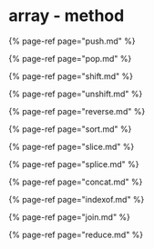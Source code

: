 # array - method

{% page-ref page="push.md" %}

{% page-ref page="pop.md" %}

{% page-ref page="shift.md" %}

{% page-ref page="unshift.md" %}

{% page-ref page="reverse.md" %}

{% page-ref page="sort.md" %}

{% page-ref page="slice.md" %}

{% page-ref page="splice.md" %}

{% page-ref page="concat.md" %}

{% page-ref page="indexof.md" %}

{% page-ref page="join.md" %}

{% page-ref page="reduce.md" %}




